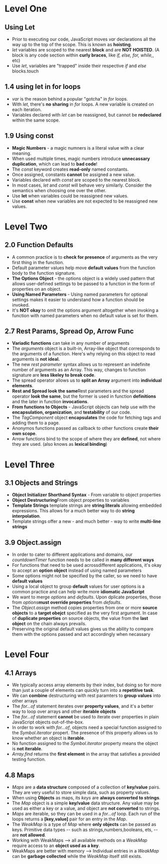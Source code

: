 # Level One

## Using Let

*   Prior to executing our code, JavaScript moves _var_ declarations all the way up to the top of the scope. This is known as **hoisting**.
*   _let_ variables are scoped to the nearest **block** and are **NOT HOISTED**. (A block is any code section within **curly braces**, like _if, else, for, while,_, etc)
*   Use _let_, variables are "trapped" inside their respective _if_ and _else_ blocks.touch

## 1.4 using let in for loops

*   _var_ is the reason behind a popular "gotcha" in _for_ loops.
*   With _let_, there's **no sharing** in _for_ loops. A new variable is created on each iteration.
*   Variables declared with _let_ can be reassigned, but cannot be **redeclared** within the same scope.

## 1.9 Using const

*   **Magic Numbers** - a magic numners is a literal value with a clear meaning.
*   When used multiple times, magic numbers introduce **unnecassary duplication**, which can lead to **bad code**!
*   The _const_ keyword creates **read-only** named constants.
*   Once assigned, constants **cannot** be assigned a new value.
*   Variables declared with _const_ are scoped to the nearest block.
*   In most cases, _let_ and _const_ will behave very similarly. Consider the semantics when choosing one over the other.
*   Use **let** when variables could be reassigned new values.
*   Use **const** when new variables are not expected to be reassigned new values.

# Level Two

## 2.0 Function Defaults

*   A common practice is to **check for presence** of arguments as the very first thing in the function.
*   Default parameter values help move **default values** from the function body to the function signature.
*   **The Options Object** - the options object is a widely used pattern that allows user-defined settings to be passed to a function in the form of properties on an object.
*   **Using Named Parameters** - Using named parameters for optional settings makes it easier to understand how a function should be invoked.
*   It's **NOT okay** to omit the options argument altogether when invoking a function with named parameters when no default value is set for them.

## 2.7 Rest Params, Spread Op, Arrow Func

*   **Variadic functions** can take in any number of arguments
*   The _arguments_ object is a built-in, Array-like object that corresponds to the arguments of a function. Here's why relying on this object to read arguments is **not ideal.**
*   The new _rest parameter_ syntax allows us to represent an indefinite number of arguments as an Array. This way, changes to function signature are **less likeley to break code**.
*   The spread operator allows us to **split an Array** argument into **individual elements**.
*   **Rest and Spread look the same**Rest parameters and the spread operator **look the same**, but the former is used in function **definitions** and the later in function **invocations**.
*   **From functions to Objects** - JavaScript objects can help use with the **encapsulation, organization**, and **testability** of our code.
*   The _TagComponent_ object **encapsulates** the code for fetching tags and adding them to a page.
*   Anonymos functions passed as callback to other functions create **their own scope**.
*   Arrow functions bind to the scope of where they are **defined**, not where they are used. (also knows as **lexical binding**)

# Level Three

## 3.1 Objects and Strings

*   **Object Initializer Shorthand Syntax** - From variable to object properties
*   **Object Destructuring**From object properties to variables
*   **Template Strings** template strings are **string literals** allowing embedded expressions. This allows for a much better way to do **string interpolation**.
*   Template strings offer a new - and much better - way to write **multi-line strings**

## 3.9 Object.assign

*   In order to cater to different applications and domains, our _countdownTimer_ function needs to be called in **many different ways**
*   For functions that need to be used acrossdifferent applications, it's okay to accept an **option object** instead of using named parameters
*   Some options might not be specified by the caller, so we need to have **default values**
*   Using a local object to group **default** values for user options is a common practice and can help write more **idiomatic JavaScript**
*   We want to merge _options_ and _defaults_. Upon dplicate properties, those from _options_**must override properties** from _defaults_.
*   The _Object.assign_ method copies properties from one or more **source objects** to a **target obejct** specified as the very first argument. In case of **duplicate properties** on source objects, the value from the **last object** on the chain always prevails.
*   Preserving the original default values gives us the ability to compare them with the options passed and act accordingly when necassary

# Level Four

## 4.1 Arrays

*   We typically access array elements by their index, but doing so for more than just a couple of elements can quickly turn into a **repetitive task**.
*   We can **combine** destructuring with rest paramters to **group values** into other arrays
*   The _for...of_ statement iterates over **property values**, and it's a better way to loop over arrays and other **iterable objects**
*   The _for...of_ statement **cannot** be used to iterate over properties in plain JavaScript objects out-of-the-box.
*   In order to work with _for...of_, objects need a special function assigned to the _Symbol.iterator_ propert. The presence of this property allows us to know whether an object is **iterable**.
*   No function assigned to the _Symbol.iterator_ property means the object is **not iterable**.
*   _Array.find_ returns the **first element** in the array that satisfies a provided testing function.

## 4.8 Maps

*   _Maps_ are a **data structure** composed of a collection of **key/value** pairs. They are very useful to store simple data, such as property values.
*   When using **Objects** as maps, its _keys_ are **always converted to strings**.
*   The _Map_ object is a simple **key/value** data structure. Any value may be used as either a key or a value, and object are **not converted** to strings. 
*   _Maps_ are iterable, so they can be used in a _for...of_ loop. Each run of the loops returns a **[key,value]** pair for an entry in the _Map_.
*   The _WeakMap_ is a type of _Map_ where **only objects** can be passed as keys. Primitive data types -- such as strings,numbers,booleans, ets, -- are **not allowed**.
*   Working with WeakMaps --> all available methods on a _WeakMap_ require access to an **object used as a key**.
*   WeakMaps are better with memory --> Individual entries in a _WeakMap_ can be **garbage collected** while the _WeakMap_ itself still exists.


